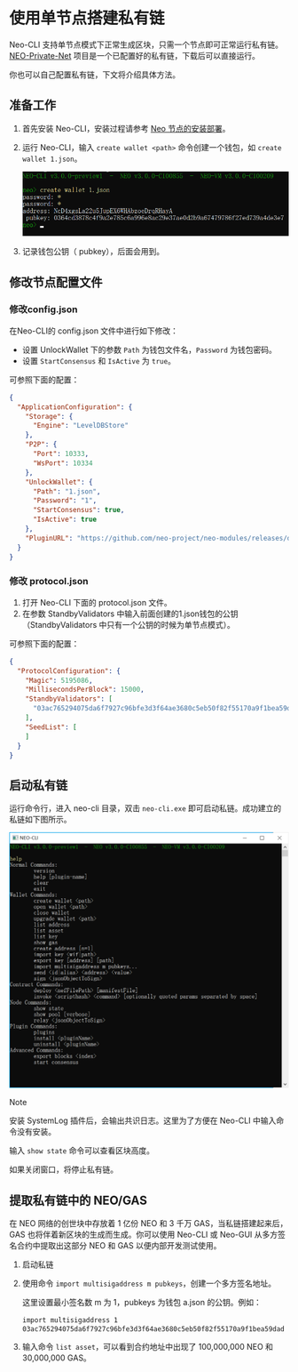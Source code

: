 # 使用单节点搭建私有链

Neo-CLI 支持单节点模式下正常生成区块，只需一个节点即可正常运行私有链。[NEO-Private-Net](https://github.com/chenzhitong/NEO-Private-Net) 项目是一个已配置好的私有链，下载后可以直接运行。

你也可以自己配置私有链，下文将介绍具体方法。

## 准备工作

1. 首先安装 Neo-CLI，安装过程请参考 [Neo 节点的安装部署](../../node/cli/setup.md)。

2. 运行 Neo-CLI，输入 `create wallet <path>` 命令创建一个钱包，如 `create wallet 1.json`。

   ![](../assets/create-wallet.png)

3. 记录钱包公钥（ pubkey），后面会用到。

## 修改节点配置文件

### 修改config.json

在Neo-CLI的 config.json 文件中进行如下修改：

- 设置 UnlockWallet 下的参数 `Path` 为钱包文件名，`Password` 为钱包密码。
- 设置 `StartConsensus` 和 `IsActive` 为 `true`。

可参照下面的配置：

```json
{
  "ApplicationConfiguration": {
    "Storage": {
      "Engine": "LevelDBStore"
    },
    "P2P": {
      "Port": 10333,
      "WsPort": 10334
    },
    "UnlockWallet": {
      "Path": "1.json",
      "Password": "1",
      "StartConsensus": true,
      "IsActive": true
    },
    "PluginURL": "https://github.com/neo-project/neo-modules/releases/download/v{1}/{0}.zip"
  }
}
```

### 修改 protocol.json

1. 打开 Neo-CLI 下面的 protocol.json 文件。
2. 在参数 StandbyValidators 中输入前面创建的1.json钱包的公钥（StandbyValidators  中只有一个公钥的时候为单节点模式）。

可参照下面的配置：

```json
{
  "ProtocolConfiguration": {
    "Magic": 5195086,
    "MillisecondsPerBlock": 15000,
    "StandbyValidators": [
      "03ac765294075da6f7927c96bfe3d3f64ae3680c5eb50f82f55170a9f1bea59dad"
    ],
    "SeedList": [
    ]
  }
}
```

## 启动私有链

运行命令行，进入 neo-cli 目录，双击 `neo-cli.exe` 即可启动私链。成功建立的私链如下图所示。

![](../assets/solo.png)

> [!Note]
>
> 安装 SystemLog 插件后，会输出共识日志。这里为了方便在 Neo-CLI 中输入命令没有安装。
>
> 输入 `show state` 命令可以查看区块高度。

如果关闭窗口，将停止私有链。

## 提取私有链中的 NEO/GAS

在 NEO 网络的创世块中存放着 1 亿份 NEO 和 3 千万 GAS，当私链搭建起来后，GAS 也将伴着新区块的生成而生成。你可以使用 Neo-CLI 或 Neo-GUI 从多方签名合约中提取出这部分 NEO 和 GAS 以便内部开发测试使用。

1. 启动私链

2. 使用命令 `import multisigaddress m pubkeys`，创建一个多方签名地址。

   这里设置最小签名数 m 为 1，pubkeys 为钱包 a.json 的公钥。例如：

    ``` 
   import multisigaddress 1 03ac765294075da6f7927c96bfe3d3f64ae3680c5eb50f82f55170a9f1bea59dad
    ```

3. 输入命令 `list asset`，可以看到合约地址中出现了 100,000,000 NEO 和 30,000,000 GAS。
